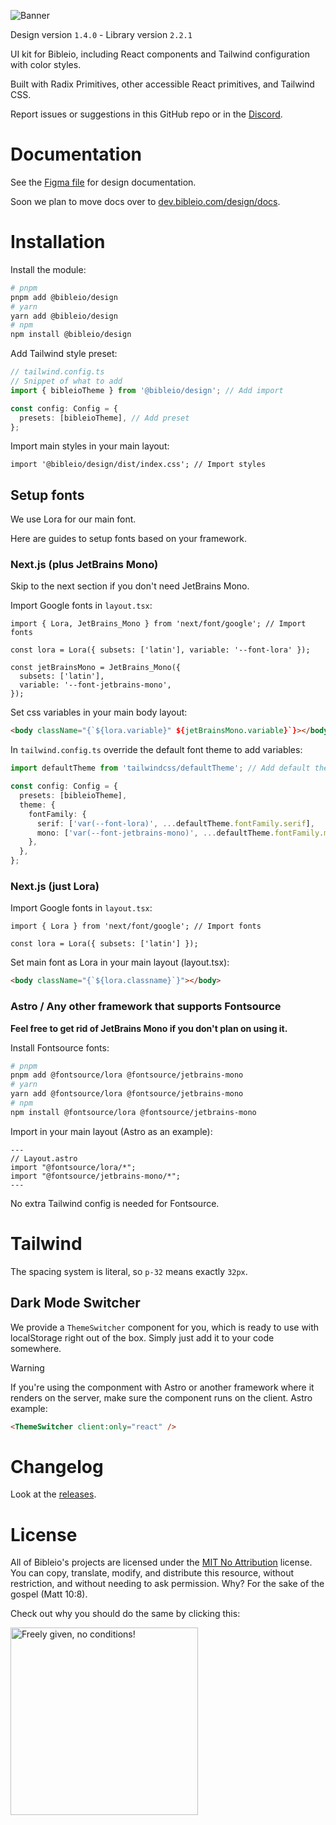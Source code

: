 ![Banner](https://i.imgur.com/rd1kc35.png)

Design version `1.4.0` - Library version `2.2.1`

UI kit for Bibleio, including React components and Tailwind configuration with color styles.

Built with Radix Primitives, other accessible React primitives, and Tailwind CSS.

Report issues or suggestions in this GitHub repo or in the [Discord](https://discord.gg/7eVCyQ5GGb).

# Documentation

See the [Figma file](https://www.figma.com/community/file/1398417551065522372/bibleio-design-kit) for design documentation.

Soon we plan to move docs over to [dev.bibleio.com/design/docs](https://dev.bibleio.com/design/docs).

# Installation

Install the module:

```bash
# pnpm
pnpm add @bibleio/design
# yarn
yarn add @bibleio/design
# npm
npm install @bibleio/design
```

Add Tailwind style preset:

```ts
// tailwind.config.ts
// Snippet of what to add
import { bibleioTheme } from '@bibleio/design'; // Add import

const config: Config = {
  presets: [bibleioTheme], // Add preset
};
```

Import main styles in your main layout:

```tsx
import '@bibleio/design/dist/index.css'; // Import styles
```

## Setup fonts

We use Lora for our main font.

Here are guides to setup fonts based on your framework.

### Next.js (plus JetBrains Mono)

Skip to the next section if you don't need JetBrains Mono.

Import Google fonts in `layout.tsx`:

```tsx
import { Lora, JetBrains_Mono } from 'next/font/google'; // Import fonts

const lora = Lora({ subsets: ['latin'], variable: '--font-lora' });

const jetBrainsMono = JetBrains_Mono({
  subsets: ['latin'],
  variable: '--font-jetbrains-mono',
});
```

Set css variables in your main body layout:

```html
<body className="{`${lora.variable}" ${jetBrainsMono.variable}`}></body>
```

In `tailwind.config.ts` override the default font theme to add variables:

```ts
import defaultTheme from 'tailwindcss/defaultTheme'; // Add default theme import

const config: Config = {
  presets: [bibleioTheme],
  theme: {
    fontFamily: {
      serif: ['var(--font-lora)', ...defaultTheme.fontFamily.serif],
      mono: ['var(--font-jetbrains-mono)', ...defaultTheme.fontFamily.mono],
    },
  },
};
```

### Next.js (just Lora)

Import Google fonts in `layout.tsx`:

```tsx
import { Lora } from 'next/font/google'; // Import fonts

const lora = Lora({ subsets: ['latin'] });
```

Set main font as Lora in your main layout (layout.tsx):

```html
<body className="{`${lora.classname}`}"></body>
```

### Astro / Any other framework that supports Fontsource

**Feel free to get rid of JetBrains Mono if you don't plan on using it.**

Install Fontsource fonts:

```bash
# pnpm
pnpm add @fontsource/lora @fontsource/jetbrains-mono
# yarn
yarn add @fontsource/lora @fontsource/jetbrains-mono
# npm
npm install @fontsource/lora @fontsource/jetbrains-mono
```

Import in your main layout (Astro as an example):

```astro
---
// Layout.astro
import "@fontsource/lora/*";
import "@fontsource/jetbrains-mono/*";
---
```

No extra Tailwind config is needed for Fontsource.

# Tailwind

The spacing system is literal, so `p-32` means exactly `32px`.

## Dark Mode Switcher

We provide a `ThemeSwitcher` component for you, which is ready to use with localStorage right out of the box. Simply just add it to your code somewhere.

> [!WARNING]  
> If you're using the componment with Astro or another framework where it renders on the server, make sure the component runs on the client. Astro example:
> ```html
> <ThemeSwitcher client:only="react" />
> ```

# Changelog

Look at the [releases](https://github.com/bibleio/design/releases).

# License

All of Bibleio's projects are licensed under the [MIT No Attribution](LICENSE.txt) license. You can copy, translate, modify, and distribute this resource, without restriction, and without needing to ask permission. Why? For the sake of the gospel (Matt 10:8).

Check out why you should do the same by clicking this:

[<img src="https://copy.church/badges/lcc_alt_pde.png" alt="Freely given, no conditions!" width="300"/>](https://copy.church/explain/importance/)
